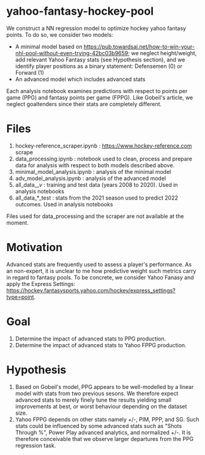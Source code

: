 # yahoo-fantasy-hockey-pool
We construct a NN regression model to optimize hockey yahoo fantasy points. To do so, we consider two models:
* A minimal model based on https://pub.towardsai.net/how-to-win-your-nhl-pool-without-even-trying-42bc03b9659; we neglect height/weight, add relevant Yahoo Fantasy stats (see Hypothesis section), and we identify player positions as a binary statement: Defensemen (0) or Forward (1)
* An advanced model which includes advanced stats

Each analysis notebook examines predictions with respect to points per game (PPG) and fantasy points per game (FPPG). Like Gobeil's article, we neglect goaltenders since their stats are completely different.

# Files
1. hockey-reference_scraper.ipynb : https://www.hockey-reference.com scrape
2. data_processing.ipynb : notebook used to clean, process and prepare data for analysis with respect to both models described above.
3. minimal_model_analysis.ipynb : analysis of the minimal model
4. adv_model_analysis.ipynb : analysis of the advanced model
5. all_data_*_v* : training and test data (years 2008 to 2020). Used in analysis notebooks
6. all_data_*_test : stats from the 2021 season used to predict 2022 outcomes. Used in analysis notebooks

Files used for data_processing and the scraper are not available at the moment. 

# Motivation
Advanced stats are frequently used to assess a player's performance. As an non-expert, it is unclear to me how predictive weight such metrics carry in regard to fantasy pools. To be concrete, we consider Yahoo Fanasy and apply the Express Settings: https://hockey.fantasysports.yahoo.com/hockey/express_settings?type=point.

# Goal
1. Determine the impact of advanced stats to PPG production.
2. Determine the impact of advanced stats to Yahoo FPPG production. 

# Hypothesis
1. Based on Gobeil's model, PPG appears to be well-modelled by a linear model with stats from two previous sesons. We therefore expect advanced stats to merely finely tune the results yielding small improvements at best, or worst behaviour depending on the dataset size.
2. Yahoo FPPG depends on other stats namely +/-, PIM, PPP, and SG. Such stats could be influenced by some advanced stats such as "Shots Through %", Power Play advanced analytics, and normalized +/-. It is therefore conceivable that we observe larger departures from the PPG regression task.
